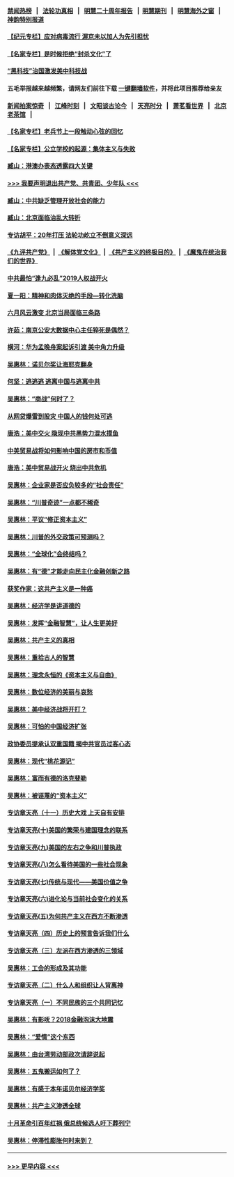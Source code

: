 #### [禁闻热榜](热点新闻.md?=0)  &nbsp;&nbsp;|&nbsp;&nbsp; [法轮功真相](https://github.com/gfw-breaker/truth/blob/master/README.md?=0) &nbsp;&nbsp;|&nbsp;&nbsp; [明慧二十周年报告](https://github.com/gfw-breaker/mh-reports/blob/master/README.md?=0) &nbsp;&nbsp;|&nbsp;&nbsp;[明慧期刊](https://github.com/gfw-breaker/mh-qikan) &nbsp;&nbsp;|&nbsp;&nbsp; [明慧海外之窗](https://github.com/gfw-breaker/mh-news/blob/master/README.md?=0) &nbsp;&nbsp;|&nbsp;&nbsp; [神韵特别报道](https://github.com/gfw-breaker/mh-news/blob/master/shenyun.md?=0)
#### [【纪元专栏】应对病毒流行 渥京未以加人为先引担忧](../pages/nsc423/n11875714.md?t=03040932) 
#### [【名家专栏】是时候拒绝“封杀文化”了](../pages/nsc423/n11814093.md?t=03040932) 
#### [“黑科技”治国激发美中科技战](../pages/nsc423/n11638056.md?t=03040932) 
#### 五毛举报越来越频繁，请网友们前往下载 [一键翻墙软件](https://github.com/gfw-breaker/ssr-accounts)，并将此项目推荐给亲友
#### [新闻拍案惊奇](https://github.com/gfw-breaker/banned-news/blob/master/pages/link4.md) &nbsp;&nbsp;|&nbsp;&nbsp; [江峰时刻](https://github.com/gfw-breaker/banned-news/blob/master/pages/link4.md) &nbsp;&nbsp;|&nbsp;&nbsp; [文昭谈古论今](https://github.com/gfw-breaker/banned-news/blob/master/pages/link4.md) &nbsp;&nbsp;|&nbsp;&nbsp; [天亮时分](https://github.com/gfw-breaker/banned-news/blob/master/pages/link4.md) &nbsp;&nbsp;|&nbsp;&nbsp; [萧茗看世界](https://github.com/gfw-breaker/banned-news/blob/master/pages/link4.md) &nbsp;&nbsp;|&nbsp;&nbsp; [北京老茶馆](https://github.com/gfw-breaker/banned-news/blob/master/pages/link4.md) &nbsp;&nbsp;|&nbsp;&nbsp; 
#### [【名家专栏】老兵节上一段触动心弦的回忆](../pages/nsc423/n11646016.md?t=03040932) 
#### [【名家专栏】公立学校的起源：集体主义与失败](../pages/nsc423/n11601833.md?t=03040932) 
#### [臧山：港澳办表态透露四大关键](../pages/nsc423/n11421628.md?t=03040932) 
#### [>>> 我要声明退出共产党、共青团、少年队 <<<](https://github.com/begood0513/goodnews/blob/master/quit/letter.md) 
#### [臧山：中共缺乏管理开放社会的能力](../pages/nsc423/n11407457.md?t=03040932) 
#### [臧山：北京面临治乱大转折](../pages/nsc423/n11406895.md?t=03040932) 
#### [专访胡平：20年打压 法轮功屹立不倒意义深远](../pages/nsc423/n11398800.md?t=03040932) 
#### [《九评共产党》](https://github.com/begood0513/9ping.md/blob/master/README.md) &nbsp;|&nbsp; [《解体党文化》](../../../../jtdwh.md/blob/master/README.md)  &nbsp;|&nbsp; [《共产主义的终极目的》](../../../../gczydzjmd.md/blob/master/README.md) &nbsp;|&nbsp; [《魔鬼在统治我们的世界》](../../../../mgztzwmdsj.md/blob/master/README.md) 
#### [中共最怕“逢九必乱”2019人权战开火](../pages/nsc423/n11385248.md?t=03040932) 
#### [夏一阳：精神和肉体灭绝的手段—转化洗脑](../pages/nsc423/n11368250.md?t=03040932) 
#### [六月风云激变 北京当局面临三条路](../pages/nsc423/n11313668.md?t=03040932) 
#### [许茹：南京公安大数据中心主任猝死是偶然？](../pages/nsc423/n11064744.md?t=03040932) 
#### [横河：华为孟晚舟案起诉引渡 美中角力升级](../pages/nsc423/n11027230.md?t=03040932) 
#### [吴惠林：诺贝尔奖让海耶克翻身](../pages/nsc423/n10890049.md?t=03040932) 
#### [何坚：逃逃逃 逃离中国与逃离中共](../pages/nsc423/n10592891.md?t=03040932) 
#### [吴惠林：“商战”何时了？](../pages/nsc423/n10573558.md?t=03040932) 
#### [从网贷爆雷到股灾 中国人的钱何处可逃](../pages/nsc423/n10572800.md?t=03040932) 
#### [唐浩：美中交火 隐现中共黑势力混水摸鱼](../pages/nsc423/n10544040.md?t=03040932) 
#### [中美贸易战将如何影响中国的房市和币值](../pages/nsc423/n10543697.md?t=03040932) 
#### [唐浩：美中贸易战开火 烧出中共危机](../pages/nsc423/n10540126.md?t=03040932) 
#### [吴惠林：企业家是否应负较多的“社会责任”](../pages/nsc423/n10535022.md?t=03040932) 
#### [吴惠林：“川普奇迹”一点都不稀奇](../pages/nsc423/n10512808.md?t=03040932) 
#### [吴惠林：平议“修正资本主义”](../pages/nsc423/n10495724.md?t=03040932) 
#### [吴惠林：川普的外交政策可预测吗？](../pages/nsc423/n10462387.md?t=03040932) 
#### [吴惠林：“全球化”会终结吗？](../pages/nsc423/n10452838.md?t=03040932) 
#### [吴惠林：有“德”才能走向民主化金融创新之路](../pages/nsc423/n10432292.md?t=03040932) 
#### [获奖作家：这共产主义是一种癌](../pages/nsc423/n10431541.md?t=03040932) 
#### [吴惠林：经济学是讲道德的](../pages/nsc423/n10398014.md?t=03040932) 
#### [吴惠林：发挥“金融智慧”，让人生更美好](../pages/nsc423/n10375019.md?t=03040932) 
#### [吴惠林：共产主义的真相](../pages/nsc423/n10351394.md?t=03040932) 
#### [吴惠林：重拾古人的智慧](../pages/nsc423/n10337691.md?t=03040932) 
#### [吴惠林：理念永恒的《资本主义与自由》](../pages/nsc423/n10316274.md?t=03040932) 
#### [吴惠林：数位经济的美丽与哀愁](../pages/nsc423/n10292946.md?t=03040932) 
#### [吴惠林：美中经济战将开打？](../pages/nsc423/n10258825.md?t=03040932) 
#### [吴惠林：可怕的中国经济扩张](../pages/nsc423/n10219147.md?t=03040932) 
#### [政协委员提承认双重国籍 揭中共官员过客心态](../pages/nsc423/n10208809.md?t=03040932) 
#### [吴惠林：现代“桃花源记”](../pages/nsc423/n10185234.md?t=03040932) 
#### [吴惠林：富而有德的洛克斐勒](../pages/nsc423/n10142264.md?t=03040932) 
#### [吴惠林：被诬蔑的“资本主义”](../pages/nsc423/n10124816.md?t=03040932) 
#### [专访章天亮（十一）历史大戏 上天自有安排](../pages/nsc423/n10094905.md?t=03040932) 
#### [专访章天亮(十)美国的繁荣与建国理念的联系](../pages/nsc423/n10094899.md?t=03040932) 
#### [专访章天亮(九)美国的左右之争和川普执政](../pages/nsc423/n10094889.md?t=03040932) 
#### [专访章天亮(八)怎么看待美国的一些社会现象](../pages/nsc423/n10094857.md?t=03040932) 
#### [专访章天亮(七)传统与现代——美国价值之争](../pages/nsc423/n10093140.md?t=03040932) 
#### [专访章天亮(六)进化论与当前社会变化的关系](../pages/nsc423/n10092036.md?t=03040932) 
#### [专访章天亮(五)为何共产主义在西方不断渗透](../pages/nsc423/n10083620.md?t=03040932) 
#### [专访章天亮（四）历史上的预言告诉我们什么](../pages/nsc423/n10083606.md?t=03040932) 
#### [专访章天亮（三）左派在西方渗透的三领域](../pages/nsc423/n10081115.md?t=03040932) 
#### [吴惠林：工会的形成及其功能](../pages/nsc423/n10080633.md?t=03040932) 
#### [专访章天亮（二）什么人和组织让人背离神](../pages/nsc423/n10076637.md?t=03040932) 
#### [专访章天亮（一）不同民族的三个共同记忆](../pages/nsc423/n10074188.md?t=03040932) 
#### [吴惠林：有影呒？2018金融泡沫大地震](../pages/nsc423/n10040534.md?t=03040932) 
#### [吴惠林：“爱情”这个东西](../pages/nsc423/n10019423.md?t=03040932) 
#### [吴惠林：由台湾劳动部政次请辞说起](../pages/nsc423/n9979679.md?t=03040932) 
#### [吴惠林：五鬼搬运如何了？](../pages/nsc423/n9925338.md?t=03040932) 
#### [吴惠林：有感于本年诺贝尔经济学奖](../pages/nsc423/n9871883.md?t=03040932) 
#### [吴惠林：共产主义渗透全球](../pages/nsc423/n9812748.md?t=03040932) 
#### [十月革命引百年红祸 俄总统候选人吁下葬列宁](../pages/nsc423/n9810182.md?t=03040932) 
#### [吴惠林：停滞性膨胀何时来到？](../pages/nsc423/n9764136.md?t=03040932) 

----
#### [ >>> 更早内容 <<< ](../indexes/nsc423-earlier.md)
